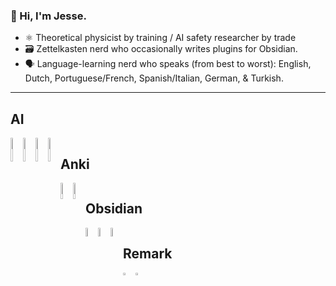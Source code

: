 ### 👋 Hi, I'm Jesse. 

- ⚛️ Theoretical physicist by training / AI safety researcher by trade
- 🗃 Zettelkasten nerd who occasionally writes plugins for Obsidian. 
- 🗣 Language-learning nerd who speaks (from best to worst): English, Dutch, Portuguese/French, Spanish/Italian, German, & Turkish. 

---

<!--img src="https://github-readme-stats.vercel.app/api?username=jqhoogland" /-->

## AI 
<div style="display:flex;flex-direction:row;overflow-y:scroll;">
  <a href="https://github.com/timaeus-research/devinterp">
    <img src="https://github-readme-stats.vercel.app/api/pin/?username=timaeus-research&repo=devinterp" style="width:40%"/>
  </a>
  <a href="https://github.com/jqhoogland/experiminis">
    <img src="https://github-readme-stats.vercel.app/api/pin/?username=jqhoogland&repo=experiminis" style="width:40%"/>
  </a>
<div>

<div style="display:flex;flex-direction:row;overflow-y:scroll;">
  <a href="https://github.com/jqhoogland/llm-dj">
    <img src="https://github-readme-stats.vercel.app/api/pin/?username=jqhoogland&repo=llm-dj" style="width:40%"/>
  </a>
  <a href="https://github.com/jqhoogland/aligning-ai">
    <img src="https://github-readme-stats.vercel.app/api/pin/?username=jqhoogland&repo=aligning-ai" style="width:40%"/>
  </a>
<div>
  
## Anki
<div style="display:flex;flex-direction:row;overflow-y:scroll;">
  <a href="https://github.com/jqhoogland/autoanki">
    <img src="https://github-readme-stats.vercel.app/api/pin/?username=jqhoogland&repo=autoanki" style="width:40%"/>
  </a>
  <a href="https://github.com/jqhoogland/anki-squared">
    <img src="https://github-readme-stats.vercel.app/api/pin/?username=jqhoogland&repo=anki-squared" style="width:40%"/>
  </a>
<div>
  
## Obsidian
 <div style="display:flex;flex-direction:row;overflow-y:scroll;flex-wrap: nowrap;">
  <a href="https://github.com/jqhoogland/obsidian-export">
    <img src="https://github-readme-stats.vercel.app/api/pin/?username=jqhoogland&repo=obsidian-export" style="width:40%"/>
  </a>
  <a href="https://github.com/jqhoogland/obsidian-squiggle">
    <img src="https://github-readme-stats.vercel.app/api/pin/?username=jqhoogland&repo=obsidian-squiggle" style="width:40%"/>
  </a>
  <a href="https://github.com/jqhoogland/rationalia-starter">
    <img src="https://github-readme-stats.vercel.app/api/pin/?username=jqhoogland&repo=rationalia-starter" style="width:40%"/>
  </a>
<div>

  
## Remark
<div style="display:flex;flex-direction:row;">
  <a href="https://github.com/jqhoogland/remark-tangle">
    <img src="https://github-readme-stats.vercel.app/api/pin/?username=jqhoogland&repo=remark-tangle" style="width:40%"/>
  </a>
  <a href="https://github.com/jqhoogland/remark-preset-obsidian">
    <img src="https://github-readme-stats.vercel.app/api/pin/?username=jqhoogland&repo=remark-preset-obsidian" style="width:40%"/>
  </a>
<div>

  
